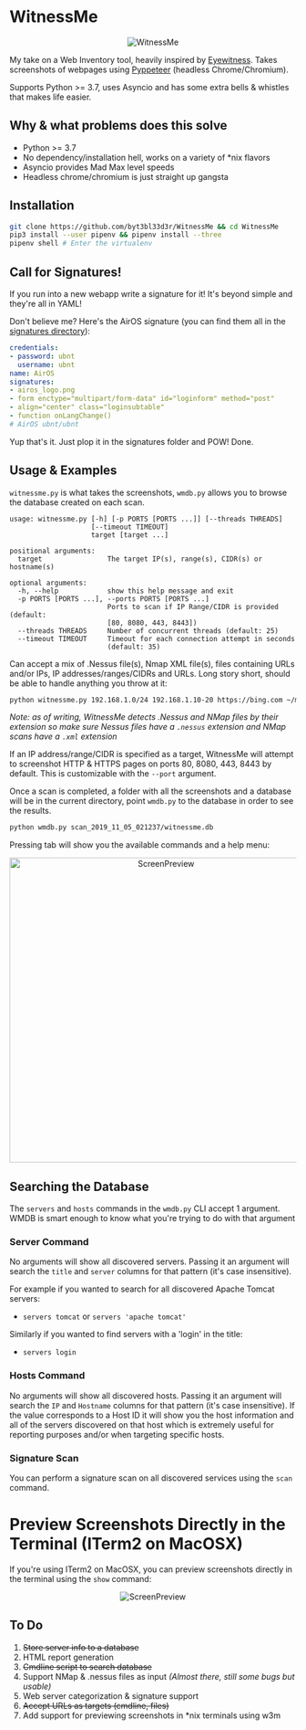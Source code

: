 # WitnessMe

<p align="center">
  <img src="https://user-images.githubusercontent.com/5151193/60783062-1f637c00-a106-11e9-83de-83ef88115f74.gif" alt="WitnessMe"/>
</p>

My take on a Web Inventory tool, heavily inspired by [Eyewitness](https://github.com/FortyNorthSecurity/EyeWitness). Takes screenshots of webpages using [Pyppeteer](https://github.com/miyakogi/pyppeteer) (headless Chrome/Chromium).

Supports Python >= 3.7, uses Asyncio and has some extra bells & whistles that makes life easier.

## Why & what problems does this solve

- Python >= 3.7
- No dependency/installation hell, works on a variety of *nix flavors
- Asyncio provides Mad Max level speeds
- Headless chrome/chromium is just straight up gangsta

## Installation

```bash
git clone https://github.com/byt3bl33d3r/WitnessMe && cd WitnessMe
pip3 install --user pipenv && pipenv install --three
pipenv shell # Enter the virtualenv
```

## Call for Signatures!

If you run into a new webapp write a signature for it! It's beyond simple and they're all in YAML!

Don't believe me? Here's the AirOS signature (you can find them all in the [signatures directory](https://github.com/byt3bl33d3r/WitnessMe/tree/master/witnessme/signatures)):

```yaml
credentials:
- password: ubnt
  username: ubnt
name: AirOS
signatures:
- airos_logo.png
- form enctype="multipart/form-data" id="loginform" method="post"
- align="center" class="loginsubtable"
- function onLangChange()
# AirOS ubnt/ubnt
```

Yup that's it. Just plop it in the signatures folder and POW! Done.

## Usage & Examples

`witnessme.py` is what takes the screenshots, `wmdb.py` allows you to browse the database created on each scan.

```
usage: witnessme.py [-h] [-p PORTS [PORTS ...]] [--threads THREADS]
                    [--timeout TIMEOUT]
                    target [target ...]

positional arguments:
  target                The target IP(s), range(s), CIDR(s) or hostname(s)

optional arguments:
  -h, --help            show this help message and exit
  -p PORTS [PORTS ...], --ports PORTS [PORTS ...]
                        Ports to scan if IP Range/CIDR is provided (default:
                        [80, 8080, 443, 8443])
  --threads THREADS     Number of concurrent threads (default: 25)
  --timeout TIMEOUT     Timeout for each connection attempt in seconds
                        (default: 35)
```

Can accept a mix of .Nessus file(s), Nmap XML file(s), files containing URLs and/or IPs, IP addresses/ranges/CIDRs and URLs. Long story short, should be able to handle anything you throw at it:

```bash
python witnessme.py 192.168.1.0/24 192.168.1.10-20 https://bing.com ~/my_nessus_scan.nessus ~/my_nmap_scan.xml ~/myfilewithURLSandIPs
```

*Note: as of writing, WitnessMe detects .Nessus and NMap files by their extension so make sure Nessus files have a `.nessus` extension and NMap scans have a `.xml` extension*

If an IP address/range/CIDR is specified as a target, WitnessMe will attempt to screenshot HTTP & HTTPS pages on ports 80, 8080, 443, 8443 by default. This is customizable with the `--port` argument.

Once a scan is completed, a folder with all the screenshots and a database will be in the current directory, point `wmdb.py` to the database in order to see the results.

```bash
python wmdb.py scan_2019_11_05_021237/witnessme.db
```

Pressing tab will show you the available commands and a help menu:

<p align="center">
  <img width="534" src="https://user-images.githubusercontent.com/5151193/68552696-11d14200-03d7-11ea-828f-3c744e58df86.png" alt="ScreenPreview"/>
</p>

## Searching the Database

The `servers` and `hosts` commands in the `wmdb.py` CLI accept 1 argument. WMDB is smart enough to know what you're trying to do with that argument

### Server Command

No arguments will show all discovered servers. Passing it an argument will search the `title` and `server` columns for that pattern (it's case insensitive).

For example if you wanted to search for all discovered Apache Tomcat servers:
- `servers tomcat` or `servers 'apache tomcat'`

Similarly if you wanted to find servers with a 'login' in the title:
- `servers login`

### Hosts Command

No arguments will show all discovered hosts. Passing it an argument will search the `IP` and `Hostname` columns for that pattern (it's case insensitive). If the value corresponds to a Host ID it will show you the host information and all of the servers discovered on that host which is extremely useful for reporting purposes and/or when targeting specific hosts.

### Signature Scan

You can perform a signature scan on all discovered services using the `scan` command.

# Preview Screenshots Directly in the Terminal (ITerm2 on MacOSX)

If you're using ITerm2 on MacOSX, you can preview screenshots directly in the terminal using the `show` command:

<p align="center">
  <img src="https://user-images.githubusercontent.com/5151193/68194496-5e012a00-ff72-11e9-9ccd-6a50aa384f3e.png" alt="ScreenPreview"/>
</p>

## To Do

1. ~~Store server info to a database~~
2. HTML report generation
3. ~~Cmdline script to search database~~
4. Support NMap & .nessus files as input *(Almost there, still some bugs but usable)*
5. Web server categorization & signature support
6. ~~Accept URLs as targets (cmdline, files)~~
7. Add support for previewing screenshots in *nix terminals using w3m
